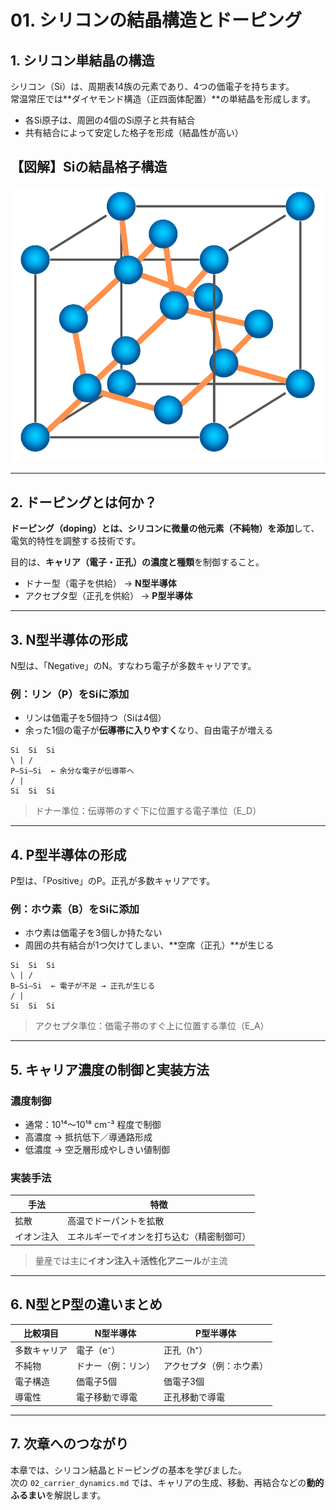 # 01. シリコンの結晶構造とドーピング

## 1. シリコン単結晶の構造

シリコン（Si）は、周期表14族の元素であり、4つの価電子を持ちます。  
常温常圧では**ダイヤモンド構造（正四面体配置）**の単結晶を形成します。

- 各Si原子は、周囲の4個のSi原子と共有結合
- 共有結合によって安定した格子を形成（結晶性が高い）

## 【図解】Siの結晶格子構造
![Si Crystal Lattice](imgs/si_crystal_lattice.png)

---

## 2. ドーピングとは何か？

**ドーピング（doping）**とは、シリコンに**微量の他元素（不純物）を添加**して、電気的特性を調整する技術です。

目的は、**キャリア（電子・正孔）の濃度と種類**を制御すること。

- ドナー型（電子を供給） → **N型半導体**
- アクセプタ型（正孔を供給） → **P型半導体**

---

## 3. N型半導体の形成

N型は、「Negative」のN。すなわち電子が多数キャリアです。

### 例：リン（P）をSiに添加

- リンは価電子を5個持つ（Siは4個）
- 余った1個の電子が**伝導帯に入りやすく**なり、自由電子が増える
```
Si  Si  Si
\ | /
P—Si—Si  ← 余分な電子が伝導帯へ
/ | 
Si  Si  Si
```

> ドナー準位：伝導帯のすぐ下に位置する電子準位（E_D）

---

## 4. P型半導体の形成

P型は、「Positive」のP。正孔が多数キャリアです。

### 例：ホウ素（B）をSiに添加

- ホウ素は価電子を3個しか持たない
- 周囲の共有結合が1つ欠けてしまい、**空席（正孔）**が生じる
```
Si  Si  Si
\ | /
B—Si—Si  ← 電子が不足 → 正孔が生じる
/ | 
Si  Si  Si
```

> アクセプタ準位：価電子帯のすぐ上に位置する準位（E_A）

---

## 5. キャリア濃度の制御と実装方法

### 濃度制御

- 通常：10¹⁴〜10¹⁸ cm⁻³ 程度で制御
- 高濃度 → 抵抗低下／導通路形成
- 低濃度 → 空乏層形成やしきい値制御

### 実装手法

| 手法       | 特徴                               |
|------------|------------------------------------|
| 拡散       | 高温でドーパントを拡散             |
| イオン注入 | エネルギーでイオンを打ち込む（精密制御可） |

> 量産では主に**イオン注入＋活性化アニール**が主流

---

## 6. N型とP型の違いまとめ

| 比較項目     | N型半導体              | P型半導体              |
|--------------|------------------------|-------------------------|
| 多数キャリア | 電子（e⁻）             | 正孔（h⁺）              |
| 不純物       | ドナー（例：リン）     | アクセプタ（例：ホウ素）|
| 電子構造     | 価電子5個               | 価電子3個               |
| 導電性       | 電子移動で導電          | 正孔移動で導電           |

---

## 7. 次章へのつながり

本章では、シリコン結晶とドーピングの基本を学びました。  
次の `02_carrier_dynamics.md` では、キャリアの生成、移動、再結合などの**動的ふるまい**を解説します。
